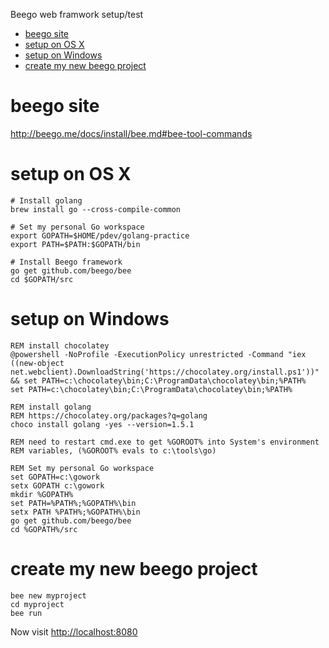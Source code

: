 <!-- START doctoc generated TOC please keep comment here to allow auto update -->
<!-- DON'T EDIT THIS SECTION, INSTEAD RE-RUN doctoc TO UPDATE -->
Beego web framwork setup/test

- [beego site](#beego-site)
- [setup on OS X](#setup-on-os-x)
- [setup on Windows](#setup-on-windows)
- [create my new beego project](#create-my-new-beego-project)

<!-- END doctoc generated TOC please keep comment here to allow auto update -->

beego site
==========

<http://beego.me/docs/install/bee.md#bee-tool-commands>

setup on OS X
=============

    # Install golang
    brew install go --cross-compile-common

    # Set my personal Go workspace
    export GOPATH=$HOME/pdev/golang-practice
    export PATH=$PATH:$GOPATH/bin

    # Install Beego framework
    go get github.com/beego/bee
    cd $GOPATH/src

setup on Windows
================

    REM install chocolatey
    @powershell -NoProfile -ExecutionPolicy unrestricted -Command "iex ((new-object net.webclient).DownloadString('https://chocolatey.org/install.ps1'))" && set PATH=c:\chocolatey\bin;C:\ProgramData\chocolatey\bin;%PATH%
    set PATH=c:\chocolatey\bin;C:\ProgramData\chocolatey\bin;%PATH%

    REM install golang 
    REM https://chocolatey.org/packages?q=golang
    choco install golang -yes --version=1.5.1

    REM need to restart cmd.exe to get %GOROOT% into System's environment
    REM variables, (%GOROOT% evals to c:\tools\go)

    REM Set my personal Go workspace
    set GOPATH=c:\gowork
    setx GOPATH c:\gowork
    mkdir %GOPATH%
    set PATH=%PATH%;%GOPATH%\bin
    setx PATH %PATH%;%GOPATH%\bin
    go get github.com/beego/bee
    cd %GOPATH%/src

create my new beego project
===========================

    bee new myproject
    cd myproject
    bee run

Now visit <http://localhost:8080>
